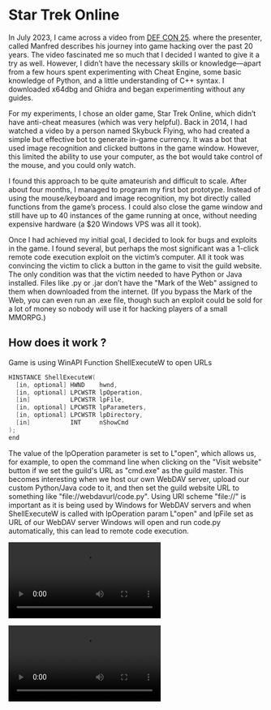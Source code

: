# Star Trek Online

In July 2023, I came across a video from [DEF CON 25](https://www.youtube.com/watch?v=ZAUf_ygqsDo&t). where the presenter, called Manfred describes his journey into game hacking over the past 20 years. The video fascinated me so much that I decided I wanted to give it a try as well. However, I didn’t have the necessary skills or knowledge—apart from a few hours spent experimenting with Cheat Engine, some basic knowledge of Python, and a little understanding of C++ syntax. I downloaded x64dbg and Ghidra and began experimenting without any guides.

For my experiments, I chose an older game, Star Trek Online, which didn’t have anti-cheat measures (which was very helpful). Back in 2014, I had watched a video by a person named Skybuck Flying, who had created a simple but effective bot to generate in-game currency. It was a bot that used image recognition and clicked buttons in the game window. However, this limited the ability to use your computer, as the bot would take control of the mouse, and you could only watch.

I found this approach to be quite amateurish and difficult to scale. After about four months, I managed to program my first bot prototype. Instead of using the mouse/keyboard and image recognition, my bot directly called functions from the game’s process. I could also close the game window and still have up to 40 instances of the game running at once, without needing expensive hardware (a $20 Windows VPS was all it took).

Once I had achieved my initial goal, I decided to look for bugs and exploits in the game. I found several, but perhaps the most significant was a 1-click remote code execution exploit on the victim’s computer. All it took was convincing the victim to click a button in the game to visit the guild website. The only condition was that the victim needed to have Python or Java installed. Files like .py or .jar don’t have the "Mark of the Web" assigned to them when downloaded from the internet. (If you bypass the Mark of the Web, you can even run an .exe file, though such an exploit could be sold for a lot of money so nobody will use it for hacking players of a small MMORPG.)

## How does it work ?

Game is using WinAPI Function ShellExecuteW to open URLs 

```c
HINSTANCE ShellExecuteW(
  [in, optional] HWND    hwnd,
  [in, optional] LPCWSTR lpOperation,
  [in]           LPCWSTR lpFile,
  [in, optional] LPCWSTR lpParameters,
  [in, optional] LPCWSTR lpDirectory,
  [in]           INT     nShowCmd
);
end
```
The value of the lpOperation parameter is set to L"open", which allows us, for example, to open the command line when clicking on the "Visit website" button if we set the guild's URL as "cmd.exe" as the guild master. This becomes interesting when we host our own WebDAV server, upload our custom Python/Java code to it, and then set the guild website URL to something like "file://webdavurl/code.py".
Using URI scheme "file://" is important as it is being used by Windows for WebDAV servers and when ShellExecuteW is called with lpOperation param L"open" and lpFile set as URL of our WebDAV server Windows will open and run code.py automatically, this can lead to remote code execution.

<video src="https://github.com/user-attachments/assets/9cd53f1c-3306-4bf6-894b-7dc747d7699a" width="300"></video> 

<video src="https://github.com/user-attachments/assets/9cd53f1c-3306-4bf6-894b-7dc747d7699a"></video> 



